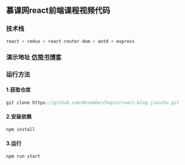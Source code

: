 ## 慕课网react前端课程视频代码

### 技术栈
```javascript
react + redux + react-router-dom + antd + express
```
### 演示地址 [仿简书博客](http://39.96.175.74:3000/)

### 运行方法
#### 1.获取仓库
```javascript
git clone https://github.com/NovemberChopin/react-blog-jianshu.git
```

#### 2.安装依赖
```javascript
npm install
```
#### 3.运行
```javascript
npm run start
```

